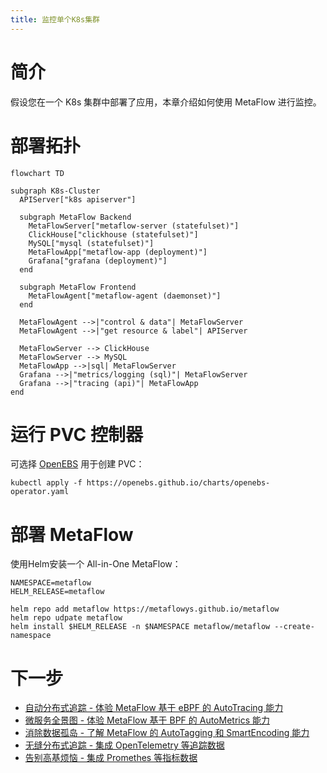 ```yaml
---
title: 监控单个K8s集群
---
```


# 简介

假设您在一个 K8s 集群中部署了应用，本章介绍如何使用 MetaFlow 进行监控。

# 部署拓扑

```mermaid
flowchart TD

subgraph K8s-Cluster
  APIServer["k8s apiserver"]

  subgraph MetaFlow Backend
    MetaFlowServer["metaflow-server (statefulset)"]
    ClickHouse["clickhouse (statefulset)"]
    MySQL["mysql (statefulset)"]
    MetaFlowApp["metaflow-app (deployment)"]
    Grafana["grafana (deployment)"]
  end

  subgraph MetaFlow Frontend
    MetaFlowAgent["metaflow-agent (daemonset)"]
  end

  MetaFlowAgent -->|"control & data"| MetaFlowServer
  MetaFlowAgent -->|"get resource & label"| APIServer

  MetaFlowServer --> ClickHouse
  MetaFlowServer --> MySQL
  MetaFlowApp -->|sql| MetaFlowServer
  Grafana -->|"metrics/logging (sql)"| MetaFlowServer
  Grafana -->|"tracing (api)"| MetaFlowApp
end
```

# 运行 PVC 控制器

可选择 [OpenEBS](https://openebs.io/) 用于创建 PVC：
```console
kubectl apply -f https://openebs.github.io/charts/openebs-operator.yaml
```

# 部署 MetaFlow

使用Helm安装一个 All-in-One MetaFlow：
```console
NAMESPACE=metaflow
HELM_RELEASE=metaflow

helm repo add metaflow https://metaflowys.github.io/metaflow
helm repo udpate metaflow
helm install $HELM_RELEASE -n $NAMESPACE metaflow/metaflow --create-namespace
```

# 下一步

- [自动分布式追踪 - 体验 MetaFlow 基于 eBPF 的 AutoTracing 能力](../auto-tracing/overview.html)
- [微服务全景图 - 体验 MetaFlow 基于 BPF 的 AutoMetrics 能力](../auto-metrics/overview.html)
- [消除数据孤岛 - 了解 MetaFlow 的 AutoTagging 和 SmartEncoding 能力](../auto-tagging/elimilate-data-silos.html)
- [无缝分布式追踪 - 集成 OpenTelemetry 等追踪数据](../integration/tracing/overview.html)
- [告别高基烦恼 - 集成 Promethes 等指标数据](../integration/metrics/overview.html)
